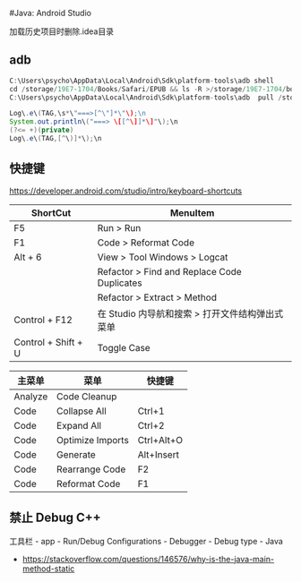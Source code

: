 #Java: Android Studio

加载历史项目时删除.idea目录

## adb

```java
C:\Users\psycho\AppData\Local\Android\Sdk\platform-tools\adb shell
cd /storage/19E7-1704/Books/Safari/EPUB && ls -R >/storage/19E7-1704/books.txt
C:\Users\psycho\AppData\Local\Android\Sdk\platform-tools\adb  pull /storage/19E7-1704/books.txt
```


```java
Log\.e\(TAG,\s*\"===>[^\"]*\"\);\n
System.out.println\("===> \[[^\]]*\]"\);\n
(?<= +)(private)
Log\.e\(TAG,[^\)]*\);\n
```

## 快捷键

https://developer.android.com/studio/intro/keyboard-shortcuts

|ShortCut|MenuItem|
|---|---|
|F5|Run > Run|
|F1|Code > Reformat Code|
|Alt + 6|View > Tool Windows > Logcat|
||Refactor > Find and Replace Code Duplicates|
||Refactor > Extract > Method|
|Control + F12|在 Studio 内导航和搜索 > 打开文件结构弹出式菜单|
|Control + Shift + U|Toggle Case|

|主菜单|菜单|快捷键|
|---|---|---|
|Analyze|Code Cleanup||
|Code|Collapse All|Ctrl+1|
|Code|Expand All|Ctrl+2|
|Code|Optimize Imports|Ctrl+Alt+O|
|Code|Generate|Alt+Insert|
|Code|Rearrange Code|F2|
|Code|Reformat Code|F1|

## 禁止 Debug C++

工具栏 - app - Run/Debug Configurations - Debugger - Debug type - Java

- https://stackoverflow.com/questions/146576/why-is-the-java-main-method-static
